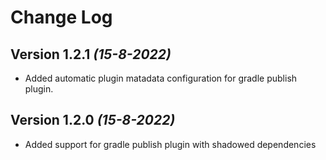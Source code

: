 Change Log
==========

Version 1.2.1 *(15-8-2022)*
---

* Added automatic plugin matadata configuration for gradle publish plugin.

Version 1.2.0 *(15-8-2022)*
---

* Added support for gradle publish plugin with shadowed dependencies
